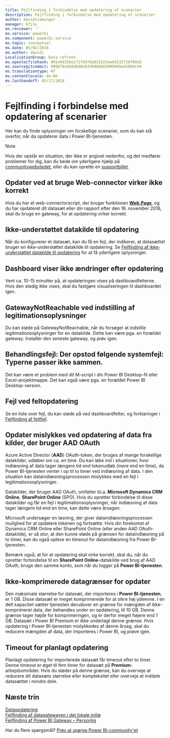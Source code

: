 ```yaml
---
title: Fejlfinding i forbindelse med opdatering af scenarier
description: Fejlfinding i forbindelse med opdatering af scenarier
author: davidiseminger
manager: kfile
ms.reviewer: ''
ms.service: powerbi
ms.component: powerbi-service
ms.topic: conceptual
ms.date: 05/02/2018
ms.author: davidi
LocalizationGroup: Data refresh
ms.openlocfilehash: 891e9d35be271f6479a832b234a69132736f09a5
ms.sourcegitcommit: 998b79c0dd46d0e5439888b83999945ed1809c94
ms.translationtype: HT
ms.contentlocale: da-DK
ms.lasthandoff: 05/17/2018
---
```

# <a name="troubleshooting-refresh-scenarios"></a>Fejlfinding i forbindelse med opdatering af scenarier
Her kan du finde oplysninger om forskellige scenarier, som du kan stå overfor, når du opdaterer data i Power BI-tjenesten.

> [!NOTE]
> Hvis der opstår en situation, der ikke er angivet nedenfor, og det medfører problemer for dig, kan du bede om yderligere hjælp på [communitywebstedet](http://community.powerbi.com/), eller du kan oprette en [supportbillet](https://powerbi.microsoft.com/support/).
> 
> 

## <a name="refresh-using-web-connector-doesnt-work-properly"></a>Opdater ved at bruge Web-connector virker ikke korrekt
Hvis du har et web-connectorscript, der bruger funktionen [**Web.Page**](https://msdn.microsoft.com/library/mt260924.aspx), og du har opdateret dit datasæt eller din rapport efter den 18. november 2016, skal du bruge en gateway, for at opdatering virker korrekt.

## <a name="unsupported-data-source-for-refresh"></a>Ikke-understøttet datakilde til opdatering
Når du konfigurerer et datasæt, kan du få en fejl, der indikerer, at datasættet bruger en ikke-understøttet datakilde til opdatering. Se [Fejlfinding af ikke-understøttet datakilde til opdatering](service-admin-troubleshoot-unsupported-data-source-for-refresh.md) for at få yderligere oplysninger.

## <a name="dashboard-doesnt-reflect-changes-after-refresh"></a>Dashboard viser ikke ændringer efter opdatering
Vent ca. 10-15 minutter på, at opdateringen vises på dashboardfelterne.  Hvis den stadig ikke vises, skal du fastgøre visualiseringen til dashboardet igen.

## <a name="gatewaynotreachable-when-setting-credentials"></a>GatewayNotReachable ved indstilling af legitimationsoplysninger
Du kan støde på GatewayNotReachable, når du forsøger at indstille legitimationsoplysninger for en datakilde. Dette kan være pga. en forældet gateway.  Installér den seneste gateway, og prøv igen.

## <a name="processing-error-the-following-system-error-occurred-type-mismatch"></a>Behandlingsfejl: Der opstod følgende systemfejl: Typerne passer ikke sammen.
Det kan være et problem med dit M-script i din Power BI Desktop-fil eller Excel-projektmappe.  Det kan også være pga. en forældet Power BI Desktop-version.

## <a name="tile-refresh-errors"></a>Fejl ved feltopdatering
Se en liste over fejl, du kan støde på ved dashboardfelter, og forklaringer i [Fejlfinding af feltfejl](refresh-troubleshooting-tile-errors.md).

## <a name="refresh-fails-when-updating-data-from-sources-that-use-aad-oauth"></a>Opdater mislykkes ved opdatering af data fra kilder, der bruger AAD OAuth
Azure Active Director (**AAD**) OAuth-token, der bruges af mange forskellige datakilder, udløber om ca. en time. Du kan løbe ind i situationer, hvor indlæsning af data tager længere tid end tokenudløb (mere end en time), da Power BI-tjenesten venter i op til to timer ved indlæsning af data. I den situation kan dataindlæsningsprocessen mislykkes med en fejl i legitimationsoplysninger.

Datakilder, der bruger AAD OAuth, omfatter bl.a. **Microsoft Dynamics CRM Online**, **SharePoint Online** (SPO). Hvis du opretter forbindelse til disse datakilder og får en fejl i legitimationsoplysninger, når indlæsning af data tager længere tid end en time, kan dette være årsagen.

Microsoft undersøger en løsning, der giver dataindlæsningsprocessen mulighed for at opdatere tokenen og fortsætte. Hvis din forekomst af Dynamics CRM Online eller SharePoint Online (eller anden AAD OAuth-datakilde), er så stor, at den kunne støde på grænsen for dataindlæsning på to timer, kan du også opleve en timeout for dataindlæsning fra Power BI-tjenesten.

Bemærk også, at for at opdatering skal virke korrekt, skal du, når du opretter forbindelse til en **SharePoint Online**-datakilde ved brug af AAD OAuth, bruge den samme konto, som når du logger på **Power BI-tjenesten**.

## <a name="uncompressed-data-limits-for-refresh"></a>Ikke-komprimerede datagrænser for opdater
Den maksimale størrelse for datasæt, der importeres i **Power BI-tjenesten**, er 1 GB. Disse datasæt er meget komprimerede for at sikre høj ydeevne. I en delt kapacitet sætter tjenesten derudover en grænse for mængden af ikke-komprimeret data, der behandles under en opdatering, til 10 GB. Denne grænse tager højde for komprimeringen, og er derfor meget højere end 1 GB. Datasæt i Power BI Premium er ikke underlagt denne grænse. Hvis opdatering i Power BI-tjenesten mislykkedes af denne årsag, skal du reducere mængden af data, der importeres i Power BI, og prøve igen.

## <a name="scheduled-refresh-timeout"></a>Timeout for planlagt opdatering
Planlagt opdatering for importerede datasæt får timeout efter to timer. Denne timeout er øget til fem timer for datasæt på **Premium**-arbejdsområder. Hvis du støder på denne grænse, kan du overveje at reducere dit datasæts størrelse eller kompleksitet eller overveje at inddele datasættet i mindre dele.

## <a name="next-steps"></a>Næste trin
[Dataopdatering](refresh-data.md)  
[Fejlfinding af datagatewayen i det lokale miljø](service-gateway-onprem-tshoot.md)  
[Fejlfinding af Power BI Gateway – Personlig](service-admin-troubleshooting-power-bi-personal-gateway.md)  

Har du flere spørgsmål? [Prøv at spørge Power BI-community'et](http://community.powerbi.com/)

